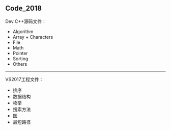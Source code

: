 Code_2018
-------------
Dev C++源码文件：
- Algorithm
- Array + Characters
- File
- Math
- Pointer
- Sorting
- Others

----------
VS2017工程文件：
- 排序
- 数据结构
- 枚举
- 搜索方法
- 图
- 最短路径